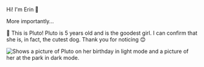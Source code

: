 Hi! I'm Erin :wave: 

More importantly...

:sparkling_heart: This is Pluto! Pluto is 5 years old and is the goodest girl. I can confirm that she is, in fact, the cutest dog. Thank you for noticing :blush:


<picture>
 <source media="(prefers-color-scheme: light)" srcset="images/Pluto1.png">
 <source media="(prefers-color-scheme: dark)" srcset="images/Pluto2.png">
 <img alt="Shows a picture of Pluto on her birthday in light mode and a picture of her at the park in dark mode.">
</picture>


